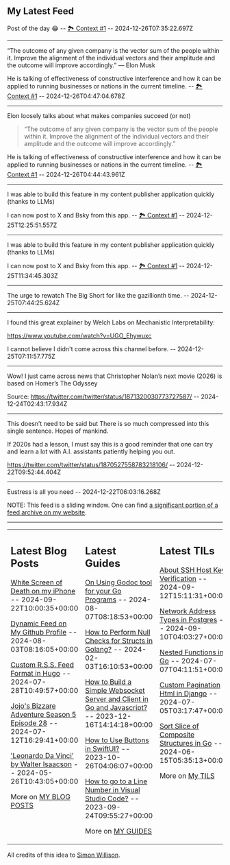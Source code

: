 ## My Latest Feed

<!-- feed starts -->
Post of the day 😂 -- [🏞️ Context #1](https://cpx.tnvmadhav.me/content/image/content-images/image_YweXi6C.png) -- 2024-12-26T07:35:22.697Z

---

“The outcome of any given company is the vector sum of the people within it. Improve the alignment of the individual vectors and their amplitude and the outcome will improve accordingly.” — Elon Musk


He is talking of effectiveness of constructive interference and how it can be applied to running businesses or nations in the current timeline. -- [🏞️ Context #1](https://cpx.tnvmadhav.me/content/image/content-images/image_I8R66hf.jpeg) -- 2024-12-26T04:47:04.678Z

---

Elon loosely talks about what makes companies succeed (or not)

> “The outcome of any given company is the vector sum of the people within it. Improve the alignment of the individual vectors and their amplitude and the outcome will improve accordingly.”

He is talking of effectiveness of constructive interference and how it can be applied to running businesses or nations in the current timeline. -- [🏞️ Context #1](https://cpx.tnvmadhav.me/content/image/content-images/image_z8fMr42.png) -- 2024-12-26T04:44:43.961Z

---

I was able to build this feature in my content publisher application quickly (thanks to LLMs)

I can now post to X and Bsky from this app. -- [🏞️ Context #1](https://cpx.tnvmadhav.me/content/image/content-images/image_zlcLKzK.png) -- 2024-12-25T12:25:51.557Z

---

I was able to build this feature in my content publisher application quickly (thanks to LLMs)

I can now post to X and Bsky from this app. -- [🏞️ Context #1](https://cpx.tnvmadhav.me/content/image/content-images/image_DgCxiaK.png) -- 2024-12-25T11:34:45.303Z

---

The urge to rewatch The Big Short for like the gazillionth time.  -- 2024-12-25T07:44:25.624Z

---

I found this great explainer by Welch Labs on Mechanistic Interpretability:


https://www.youtube.com/watch?v=UGO_Ehywuxc


I cannot believe I didn't come across this channel before.  -- 2024-12-25T07:11:57.775Z

---

Wow! I just came across news that Christopher Nolan’s next movie (2026) is based on Homer’s The Odyssey


Source: https://twitter.com/twitter/status/1871320030773727587/  -- 2024-12-24T02:43:17.934Z

---

This doesn’t need to be said but There is so much compressed into this single sentence. Hopes of mankind. 

If 2020s had a lesson, I must say this is a good reminder that one can try and learn a lot with A.I. assistants patiently helping you out. 

https://twitter.com/twitter/status/1870527558783218106/  -- 2024-12-22T09:52:44.404Z

---

Eustress is all you need  -- 2024-12-22T06:03:16.268Z
<!-- feed ends -->

NOTE: This feed is a sliding window. One can find [a significant portion of a feed archive on my website](https://tnvmadhav.me/feed/).

---


<table><tr><td valign="top" width="33%">

## Latest Blog Posts

<!-- blog starts -->
[White Screen of Death on my iPhone](https://tnvmadhav.me/blog/white-screen-of-death-on-my-iphone/) -- 2024-09-22T10:00:35+00:00

[Dynamic Feed on My Github Profile](https://tnvmadhav.me/blog/dynamic-feed-on-my-github-profile/) -- 2024-08-03T08:16:05+00:00

[Custom R.S.S. Feed Format in Hugo](https://tnvmadhav.me/blog/custom-rss-feed-format-in-hugo/) -- 2024-07-28T10:49:57+00:00

[Jojo's Bizzare Adventure Season 5 Episode 28](https://tnvmadhav.me/blog/jojos-bizzare-adventure-season-5-episode-28/) -- 2024-07-12T16:29:41+00:00

['Leonardo Da Vinci' by Walter Isaacson](https://tnvmadhav.me/blog/leonardo-da-vinci-by-walter-isaacson/) -- 2024-05-26T10:43:05+00:00

More on [MY BLOG POSTS](https://tnvmadhav.me/blog/)
<!-- blog ends -->

</td><td valign="top" width="34%">

## Latest Guides

<!-- guide starts -->
[On Using Godoc tool for your Go Programs](https://tnvmadhav.me/guides/on-using-godoc-tool/) -- 2024-08-07T08:18:53+00:00

[How to Perform Null Checks for Structs in Golang?](https://tnvmadhav.me/guides/how-to-perform-null-checks-for-structs-in-golang/) -- 2024-02-03T16:10:53+00:00

[How to Build a Simple Websocket Server and Client in Go and Javascript?](https://tnvmadhav.me/guides/how-to-build-a-simple-websocket-server-and-client-in-go/) -- 2023-12-16T14:14:18+00:00

[How to Use Buttons in SwiftUI?](https://tnvmadhav.me/guides/how-to-use-buttons-in-swiftui/) -- 2023-10-26T04:06:07+00:00

[How to go to a Line Number in Visual Studio Code?](https://tnvmadhav.me/guides/how-to-go-to-line-in-visual-studio-code/) -- 2023-09-24T09:55:27+00:00

More on [MY GUIDES](https://tnvmadhav.me/guides/)
<!-- guide ends -->

</td><td valign="top" width="33%">

## Latest TILs

<!-- til starts -->
[About SSH Host Key Verification](https://tnvmadhav.me/til/ssh-host-key-verification/) -- 2024-09-12T15:11:31+00:00

[Network Address Types in Postgres](https://tnvmadhav.me/til/network-address-types-in-postgres/) -- 2024-09-10T04:03:27+00:00

[Nested Functions in Go](https://tnvmadhav.me/til/nested-functions-in-go/) -- 2024-07-07T04:11:51+00:00

[Custom Pagination Html in Django](https://tnvmadhav.me/til/custom-pagination-html-in-django/) -- 2024-07-05T03:17:47+00:00

[Sort Slice of Composite Structures in Go](https://tnvmadhav.me/til/sort-slice-of-composite-structures-in-go/) -- 2024-06-15T05:35:13+00:00

More on [My TILS](https://tnvmadhav.me/til/)
<!-- til ends -->

</td></tr></table>


All credits of this idea to [Simon Willison](https://github.com/simonw/simonw/).